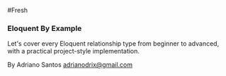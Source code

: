#Fresh
### Eloquent By Example

Let's cover every Eloquent relationship type from beginner to advanced, with a practical project-style implementation.

By Adriano Santos <adrianodrix@gmail.com>
